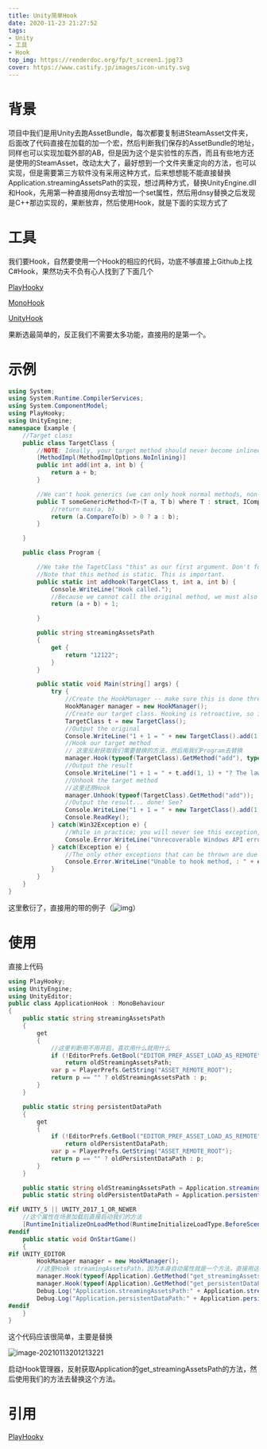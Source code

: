 ```yaml
---
title: Unity简单Hook
date: 2020-11-23 21:27:52
tags:
- Unity
- 工具
- Hook
top_img: https://renderdoc.org/fp/t_screen1.jpg?3
cover: https://www.castify.jp/images/icon-unity.svg
---
```

# 背景

项目中我们是用Unity去跑AssetBundle，每次都要复制进SteamAsset文件夹，后面改了代码直接在加载的加一个宏，然后判断我们保存的AssetBundle的地址，同样也可以实现加载外部的AB，但是因为这个是实验性的东西，而且有些地方还是使用的SteamAsset，改动太大了，最好想到一个文件夹重定向的方法，也可以实现，但是需要第三方软件没有采用这种方式，后来想想能不能直接替换Application.streamingAssetsPath的实现，想过两种方式，替换UnityEngine.dll和Hook，先用第一种直接用dnsy去增加一个set属性，然后用dnsy替换之后发现是C++那边实现的，果断放弃，然后使用Hook，就是下面的实现方式了

# 工具

我们要Hook，自然要使用一个Hook的相应的代码，功底不够直接上Github上找C#Hook，果然功夫不负有心人找到了下面几个

[PlayHooky](https://github.com/wledfor2/PlayHooky)

[MonoHook](https://github.com/Misaka-Mikoto-Tech/MonoHook)

[UnityHook](https://github.com/HearthSim/UnityHook)

果断选最简单的，反正我们不需要太多功能，直接用的是第一个。

# 示例

```c#
using System;
using System.Runtime.CompilerServices;
using System.ComponentModel;
using PlayHooky;
using UnityEngine;
namespace Example {
	//Target class
	public class TargetClass {
		//NOTE: Ideally, your target method should never become inlined. We're going to make believe here and use an Attribute.
		[MethodImpl(MethodImplOptions.NoInlining)]
		public int add(int a, int b) {
			return a + b;
		}

		//We can't hook generics (we can only hook normal methods, non-generic methods that aren't generated at runtime). Don't even think about it!
		public T someGenericMethod<T>(T a, T b) where T : struct, IComparable<T> {
			//return max(a, b)
			return (a.CompareTo(b) > 0 ? a : b);
		}

	}

	public class Program {

		//We take the TagetClass "this" as our first argument. Don't forget this, it's important!
		//Note that this method is static. This is important.
		public static int addhook(TargetClass t, int a, int b) {
			Console.WriteLine("Hook called.");
			//Because we cannot call the original method, we must also do the work that the original did (if desired).
			return (a + b) + 1;

		}

		public string streamingAssetsPath
        {
			get {
				return "12122";
			}
        }

		public static void Main(string[] args) {
			try {
				//Create the HookManager -- make sure this is done thread safe!
				HookManager manager = new HookManager();
				//Create our target class. Hooking is retroactive, so it doesn't matter if objects exist before we hook them.
				TargetClass t = new TargetClass();
				//Output the original
				Console.WriteLine("1 + 1 = " + new TargetClass().add(1, 1));
				//Hook our target method
                // 这里反射获取我们需要替换的方法，然后用我们Program去替换
				manager.Hook(typeof(TargetClass).GetMethod("add"), typeof(Program).GetMethod("addhook"));
				//Output the result
				Console.WriteLine("1 + 1 = " + t.add(1, 1) + "? The laws of math are breaking down!");
				//Unhook the target method
                //这里还原Hook
				manager.Unhook(typeof(TargetClass).GetMethod("add"));
				//Output the result... done! See?
				Console.WriteLine("1 + 1 = " + new TargetClass().add(1, 1));
				Console.ReadKey();
			} catch(Win32Exception e) {
				//While in practice; you will never see this exception, it can happen if the underlying native calls fail. Make sure you catch it to fail gracefully!
				Console.Error.WriteLine("Unrecoverable Windows API error: " + e);
			} catch(Exception e) {
				//The only other exceptions that can be thrown are due to programmer error. For intsance, if a hook has already been hooked. Or you try to unhook a method that was never hooked.
				Console.Error.WriteLine("Unable to hook method, : " + e);
			}
		}
	}
}

```
这里敷衍了，直接用的带的例子（![img](02480110.png)）

# 使用

直接上代码

```c#
using PlayHooky;
using UnityEngine;
using UnityEditor;
public class ApplicationHook : MonoBehaviour
{
    public static string streamingAssetsPath
    {
        get
        {
        	//这里判断用不用开启，喜欢用什么就用什么
            if (!EditorPrefs.GetBool("EDITOR_PREF_ASSET_LOAD_AS_REMOTE"))
                return oldStreamingAssetsPath;
            var p = PlayerPrefs.GetString("ASSET_REMOTE_ROOT");
            return p == "" ? oldStreamingAssetsPath : p;
        }
    }

    public static string persistentDataPath
    {
        get
        {
            if (!EditorPrefs.GetBool("EDITOR_PREF_ASSET_LOAD_AS_REMOTE"))
                return oldPersistentDataPath;
            var p = PlayerPrefs.GetString("ASSET_REMOTE_ROOT");
            return p == "" ? oldPersistentDataPath : p;
        }
    }

    public static string oldStreamingAssetsPath = Application.streamingAssetsPath;
    public static string oldPersistentDataPath = Application.persistentDataPath;

#if UNITY_5 || UNITY_2017_1_OR_NEWER
    //这个属性在场景加载后直接启动我们的方法
    [RuntimeInitializeOnLoadMethod(RuntimeInitializeLoadType.BeforeSceneLoad)]
#endif
    public static void OnStartGame()
    {
#if UNITY_EDITOR  
        HookManager manager = new HookManager();
        //这里Hook streamingAssetsPath，因为本身自动属性就是一个方法，直接用这个替换就行
        manager.Hook(typeof(Application).GetMethod("get_streamingAssetsPath"), typeof(ApplicationHook).GetMethod("get_streamingAssetsPath"));
        manager.Hook(typeof(Application).GetMethod("get_persistentDataPath"), typeof(ApplicationHook).GetMethod("get_persistentDataPath"));
        Debug.Log("Application.streamingAssetsPath:" + Application.streamingAssetsPath);
        Debug.Log("Application.persistentDataPath:" + Application.persistentDataPath);
#endif
    }
}
```

这个代码应该很简单，主要是替换

![image-20210113201213221](image-20210113201213221.png)

启动Hook管理器，反射获取Application的get_streamingAssetsPath的方法，然后使用我们的方法去替换这个方法。

# 引用

[PlayHooky](https://github.com/wledfor2/PlayHooky)